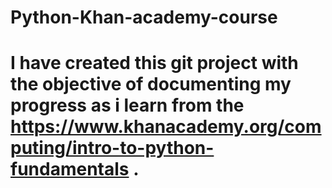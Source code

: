 # Python-Khan-academy-course
# I have created this git project with the objective of documenting my progress as i learn from the https://www.khanacademy.org/computing/intro-to-python-fundamentals .
